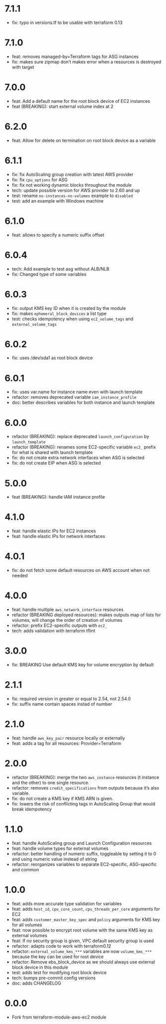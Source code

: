 7.1.1
=====

* fix: typo in versions.tf to be usable with terraform 0.13

7.1.0
=====

* feat: removes managed-by=Terraform tags for ASG instances
* fix: makes sure zipmap don’t makes error when a resources is destroyed with target

7.0.0
=====

* feat: Add a default name for the root block device of EC2 instances
* feat (BREAKING): start external volume index at 2

6.2.0
=====

* feat: Allow for delete on termination on root block device as a variable

6.1.1
=====

* fix: fix AutoScaling group creation with latest AWS provider
* fix: fix `cpu_options` for ASG
* fix: fix not working dynamic blocks throughout the module
* tech: update possible version for AWS provider to 2.60 and up
* test: rename `no-instances-no-volumes` example to `disabled`
* test: add an example with Windows machine

6.1.0
=====

* feat: allows to specify a numeric suffix offset

6.0.4
=====

* tech: Add example to test asg without ALB/NLB
* fix: Changed type of some variables

6.0.3
=====

* fix: output KMS key ID when it is created by the module
* fix: makes `ephemeral_block_devices` a list type
* test: checks idempotency when using `ec2_volume_tags` and `external_volume_tags`

6.0.2
=====

* fix: uses /dev/sda1 as root block device

6.0.1
=====

* fix: uses var.name for instance name even with launch template
* refactor: removes deprecated variable `iam_instance_profile`
* doc: better describes variables for both instance and launch template

6.0.0
=====

* refactor (BREAKING): replace deprecated `launch_configuration` by `launch_template`
* refactor (BREAKING): renames some EC2-specific variable `ec2_` prefix for what is shared with launch template
* fix: do not create extra network interfaces when ASG is selected
* fix: do not create EIP when ASG is selected

5.0.0
=====

* feat (BREAKING): handle IAM instance profile

4.1.0
=====

* feat: handle elastic IPs for EC2 instances
* feat: handle elastic IPs for network interfaces

4.0.1
=====

* fix: do not fetch some default resources on AWS account when not needed

4.0.0
=====

* feat: handle multiple `aws_network_interface` resources
* refactor (BREAKING deployed resources): makes outputs map of lists for volumes, will change the order of creation of volumes
* refactor: prefix EC2-specific outputs with `ec2_`
* tech: adds validation with terraform tflint

3.0.0
=====

* fix: BREAKING Use default KMS key for volume encryption by default

2.1.1
=====

* fix: required version in greater or equal to 2.54, not 2.54.0
* fix: suffix name contain spaces instad of number

2.1.0
=======

* feat: handle `aws_key_pair` resource locally or externally
* feat: adds a tag for all resources: Provider=Terraform

2.0.0
=======

* refactor (BREAKING): merge the two `aws_instance` resources (t instance and the other) to one single resource.
* refactor: removes `credit_specifications` from outputs because it’s also variable.
* fix: do not create a KMS key if KMS ARN is given.
* fix: lowers the risk of conflicting tags in AutoScaling Group that would break idempotency

1.1.0
=======

* feat: handle AutoScaling group and Launch Configuration resources
* feat: handle volume types for external volumes
* refactor: better handling of numeric suffix, toggleable by setting it to 0 and using numeric value instead of string
* refactor: reorganizes variables to separate EC2-specific, ASG-specific and common

1.0.0
=======

* feat: adds more accurate type validation for variables
* feat: adds `host_id`, `cpu_core_count`, `cpu_threads_per_core` arguments for EC2
* feat: adds `customer_master_key_spec` and `policy` arguments for KMS key for all volumes
* feat: now possible to encrypt root volume with the same KMS key as external volumes
* feat: If no security group is given, VPC default security group is used
* refactor: adapts code to work with terraform0.12
* refactor: `external_volume_kms_***` variables are now `volume_kms_***` because the key can be used for root device
* refactor: Remove ebs_block_device as we should always use external block device in this module
* test: adds test for modifying root block device
* tech: bumps pre-commit config versions
* doc: adds CHANGELOG

0.0.0
=======

* Fork from terraform-module-aws-ec2 module
